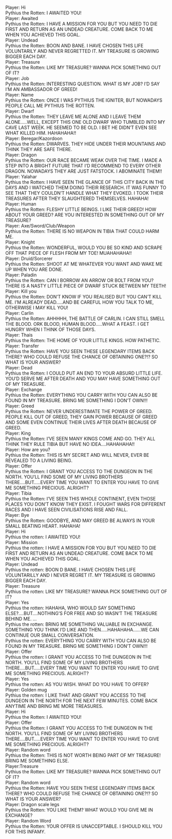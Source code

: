 Player: Hi  
Pythius the Rotten: I AWAITED YOU!  
Player: Awaited  
Pythius the Rotten: I HAVE A MISSION FOR YOU BUT YOU NEED TO DIE FIRST AND RETURN AS AN UNDEAD CREATURE. COME BACK TO ME WHEN YOU ACHIEVED THIS GOAL.  
Player: Undead  
Pythius the Rotten: BOON AND BANE. I HAVE CHOSEN THIS LIFE VOLUNTARILY AND NEVER REGRETTED IT. MY TREASURE IS GROWING BIGGER EACH DAY.  
Player: Treasure  
Pythius the Rotten: LIKE MY TREASURE? WANNA PICK SOMETHING OUT OF IT?  
Player: Job  
Pythius the Rotten: INTERESTING QUESTION. WHAT IS MY JOB? I’D SAY I’M AN AMBASSADOR OF GREED!  
Player: Name  
Pythius the Rotten: ONCE I WAS PYTHIUS THE IGNITER, BUT NOWADAYS PEOPLE CALL ME PYTHIUS THE ROTTEN.  
Player: Dwarf  
Pythius the Rotten: THEY LEAVE ME ALONE AND I LEAVE THEM ALONE…..WELL, EXCEPT THIS ONE OLD DWARF WHO TUMBLED INTO MY CAVE LAST WEEK. HE SEEMED TO BE OLD. I BET HE DIDN’T EVEN SEE WHAT KILLED HIM. HAHAHAHA!!  
Player: Beregar/Kazordoon  
Pythius the Rotten: DWARVES. THEY HIDE UNDER THEIR MOUNTAINS AND THINK THEY ARE SAFE THERE.  
Player: Dragon  
Pythius the Rotten: OUR RACE BECAME WEAK OVER THE TIME. I MADE A STEP INTO A BRIGHT FUTURE THAT I’D RECOMMEND TO EVERY OTHER DRAGON. NOWADAYS THEY ARE JUST FATSTOCK. I ABOMINATE THEM!!  
Player: Yalahar  
Pythius the Rotten: I HAVE SEEN THE GLANCE OF THIS CITY BACK IN THE DAYS AND I WATCHED THEM DOING THEIR RESEARCH. IT WAS FUNNY TO SEE THAT THEY COULDN’T HANDLE WHAT THEY EVOKED. I TOOK THEIR TREASURES AFTER THEY SLAUGHTERED THEMSELVES. HAHAHA!  
Player: Human  
Pythius the Rotten: FLESHY LITTLE BEINGS. I LIKE THEIR GREED! HOW ABOUT YOUR GREED? ARE YOU INTERESTED IN SOMETHING OUT OF MY TREASURE?  
Player: Axe/Sword/Club/Weapon  
Pythius the Rotten: THERE IS NO WEAPON IN TIBIA THAT COULD HARM ME.  
Player: Knight  
Pythius the Rotten: WONDERFUL, WOULD YOU BE SO KIND AND SCRAPE OFF THAT PIECE OF FLESH FROM MY TOE! MUAHAHAHA!!  
Player: Druid/Sorcerer  
Pythius the Rotten: SHOOT AT ME WHATEVER YOU WANT AND WAKE ME UP WHEN YOU ARE DONE.  
Player: Paladin  
Pythius the Rotten: CAN I BORROW AN ARROW OR BOLT FROM YOU? THERE IS A NASTY LITTLE PIECE OF DWARF STUCK BETWEEN MY TEETH!  
Player: Kill you  
Pythius the Rotten: DON’T KNOW IF YOU REALISED BUT YOU CAN’T KILL ME. I’M ALREADY DEAD…..AND BE CAREFUL HOW YOU TALK TO ME, OTHERWISE I MAY KILL YOU!  
Player: Carlin  
Pythius the Rotten: AHHHHH, THE BATTLE OF CARLIN. I CAN STILL SMELL THE BLOOD. ORK BLOOD, HUMAN BLOOD…..WHAT A FEAST. I GET HUNGRY WHEN I THINK OF THOSE DAYS.  
Player: Thais  
Pythius the Rotten: THE HOME OF YOUR LITTLE KINGS. HOW PATHETIC.  
Player: Transfer  
Pythius the Rotten: HAVE YOU SEEN THESE LEGENDARY ITEMS BACK THERE? WHO COULD REFUSE THE CHANCE OF OBTAINING ONE?!? SO WHAT IS YOUR ANSWER?  
Player: Dead  
Pythius the Rotten: I COULD PUT AN END TO YOUR ABSURD LITTLE LIFE. YOU’D SERVE ME AFTER DEATH AND YOU MAY HAVE SOMETHING OUT OF MY TREASURE.  
Player: Exchange  
Pythius the Rotten: EVERYTHING YOU CARRY WITH YOU CAN ALSO BE FOUND IN MY TREASURE. BRING ME SOMETHING I DON’T OWN!!!  
Player: Greed  
Pythius the Rotten: NEVER UNDERESTIMATE THE POWER OF GREED. PEOPLE KILL OUT OF GREED, THEY GAIN POWER BECAUSE OF GREED AND SOME EVEN CONTINUE THEIR LIVES AFTER DEATH BECAUSE OF GREED.  
Player: King  
Pythius the Rotten: I’VE SEEN MANY KINGS COME AND GO. THEY ALL THINK THEY RULE TIBIA BUT HAVE NO IDEA….HAHAHAHA!!  
Player: How are you?  
Pythius the Rotten: THIS IS MY SECRET AND WILL NEVER, EVER BE REVEALED TO A LIVING BEING.  
Player: Offer  
Pythius the Rotten: I GRANT YOU ACCESS TO THE DUNGEON IN THE NORTH. YOU’LL FIND SOME OF MY LIVING BROTHERS THERE….BUT…..EVERY TIME YOU WANT TO ENTER YOU HAVE TO GIVE ME SOMETHING PRECIOUS. ALRIGHT?  
Player: Tibia  
Pythius the Rotten: I’VE SEEN THIS WHOLE CONTINENT, EVEN THOSE PLACES YOU DON’T KNOW THEY EXIST. I FOUGHT WARS FOR DIFFERENT RACES AND I HAVE SEEN CIVILISATIONS RISE AND FALL.  
Player: Bye  
Pythius the Rotten: GOODBYE, AND MAY GREED BE ALWAYS IN YOUR SMALL BEATING HEART. HAHAHA!  
Player: Hi  
Pythius the rotten: I AWAITED YOU!  
Player: Mission  
Pythius the rotten: I HAVE A MISSION FOR YOU BUT YOU NEED TO DIE FIRST AND RETURN AS AN UNDEAD CREATURE. COME BACK TO ME WHEN YOU ACHIEVED THIS GOAL.  
Player: Undead  
Pythius the rotten: BOON D BANE. I HAVE CHOSEN THIS LIFE VOLUNTARILLY AND I NEVER REGRET IT. MY TREASURE IS GROWING BIGGER EACH DAY.  
Player: Treasure  
Pythius the rotten: LIKE MY TREASURE? WANNA PICK SOMETHING OUT OF IT?  
Player: Yes  
Pythius the rotten: HAHAHA, WHO WOULD SAY SOMETHING ELSE?….BUT….NOTHING’S FOR FREE AND SO WASN’T THE TREASURE BEHIND ME. …  
Pythius the rotten: BRING ME SOMETHING VALUABLE IN EXCHANGE. SOMETHING YOU THINK I’D LIKE AND THEN…..HAHAHAHA……WE CAN CONTINUE OUR SMALL CONVERSATION.  
Pythius the rotten: EVERYTHING YOU CARRY WITH YOU CAN ALSO BE FOUND IN MY TREASURE. BRING ME SOMETHING I DON’T OWN!!!  
Player: Offer  
Pythius the rotten: I GRANT YOU ACCESS TO THE DUNGEON IN THE NORTH. YOU’LL FIND SOME OF MY LIVING BROTHERS THERE….BUT…..EVERY TIME YOU WANT TO ENTER YOU HAVE TO GIVE ME SOMETHING PRECIOUS. ALRIGHT?  
Player: Yes  
Pythius the rotten: AS YOU WISH. WHAT DO YOU HAVE TO OFFER?  
Player: Golden mug  
Pythius the rotten: I LIKE THAT AND GRANT YOU ACCESS TO THE DUNGEON IN THE NORTH FOR THE NEXT FEW MINUTES. COME BACK ANYTIME AND BRING ME MORE TREASURES.  
Player: Hi  
Pythius the Rotten: I AWAITED YOU!  
Player: Offer  
Pythius the Rotten: I GRANT YOU ACCESS TO THE DUNGEON IN THE NORTH. YOU’LL FIND SOME OF MY LIVING BROTHERS THERE….BUT…..EVERY TIME YOU WANT TO ENTER YOU HAVE TO GIVE ME SOMETHING PRECIOUS. ALRIGHT?  
Player: Random word  
Pythius the Rotten: THIS IS NOT WORTH BEING PART OF MY TREASURE! BRING ME SOMETHING ELSE.  
Player:Treasure  
Pythius the Rotten: LIKE MY TREASURE? WANNA PICK SOMETHING OUT OF IT?  
Player: Random word  
Pythius the Rotten: HAVE YOU SEEN THESE LEGENDARY ITEMS BACK THERE? WHO COULD REFUSE THE CHANCE OF OBTAINING ONE?!? SO WHAT IS YOUR ANSWER?  
Player: Dragon scale legs  
Pythius the Rotten: YOU LIKE THEM? WHAT WOULD YOU GIVE ME IN EXCHANGE?  
Player: Random Word  
Pythius the Rotten: YOUR OFFER IS UNACCEPTABLE. I SHOULD KILL YOU FOR THIS INFAMY.  
